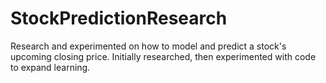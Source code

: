 # StockPredictionResearch
Research and experimented on how to model and predict a stock's upcoming closing price. Initially researched, then experimented with code to expand learning. 
